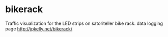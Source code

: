 # bikerack
Traffic visualization for the LED strips on satoriteller bike rack.
data logging page http://jpkelly.net/bikerack/
